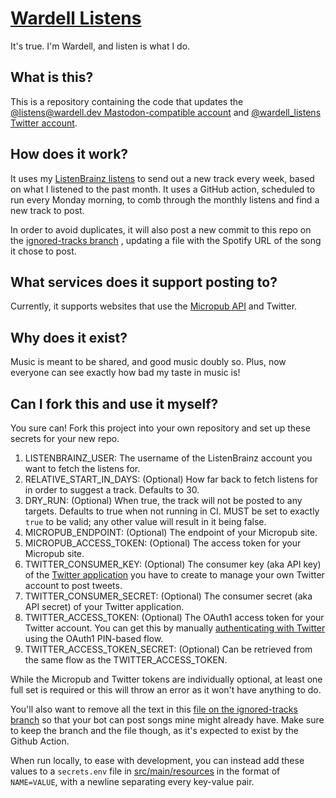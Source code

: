 # [Wardell Listens](https://listens.wardell.dev)

It's true. I'm Wardell, and listen is what I do.

## What is this?

This is a repository containing the code that updates
the [@listens@wardell.dev Mastodon-compatible account](https://listens.wardell.dev/)
and [@wardell_listens Twitter account](https://twitter.com/wardell_listens).


## How does it work?

It uses my [ListenBrainz listens](https://listenbrainz.org/user/wardellbagby/)
to send out a new track every week, based on what I listened to the past month. It uses a GitHub
action, scheduled to run every Monday morning, to comb through the monthly listens and
find a new track to post.

In order to avoid duplicates, it will also post a new commit to this repo on
the [ignored-tracks branch](https://github.com/wardellbagby/wardell_listens/blob/ignored-tracks/ignored.txt)
, updating a file with the Spotify URL of the song it chose to post.

## What services does it support posting to?

Currently, it supports websites that use the [Micropub API](https://micropub.net/) and Twitter.

## Why does it exist?

Music is meant to be shared, and good music doubly so. Plus, now everyone can see exactly how bad my
taste in music is!

## Can I fork this and use it myself?

You sure can! Fork this project into your own repository and set up these secrets for your new repo.

1. LISTENBRAINZ_USER: The username of the ListenBrainz account you want to fetch
   the listens for.
2. RELATIVE_START_IN_DAYS: (Optional) How far back to fetch listens for in order to suggest a track.
   Defaults to 30.
3. DRY_RUN: (Optional) When true, the track will not be posted to any targets. Defaults to true when
   not running in CI. MUST be set to exactly `true` to be valid; any other value will result in it
   being false.
4. MICROPUB_ENDPOINT: (Optional) The endpoint of your Micropub site.
5. MICROPUB_ACCESS_TOKEN: (Optional) The access token for your Micropub site.
6. TWITTER_CONSUMER_KEY: (Optional) The consumer key (aka API key) of
   the [Twitter application](https://developer.twitter.com/en/docs/authentication/oauth-1-0a/api-key-and-secret)
   you have to create to manage your own Twitter account to post tweets.
7. TWITTER_CONSUMER_SECRET: (Optional) The consumer secret (aka API secret) of your Twitter
   application.
8. TWITTER_ACCESS_TOKEN: (Optional) The OAuth1 access token for your Twitter account. You can get
   this by
   manually [authenticating with Twitter](https://developer.twitter.com/en/docs/authentication/oauth-1-0a/obtaining-user-access-tokens)
   using the OAuth1 PIN-based flow.
9. TWITTER_ACCESS_TOKEN_SECRET: (Optional) Can be retrieved from the same flow as the
   TWITTER_ACCESS_TOKEN.

While the Micropub and Twitter tokens are individually optional, at least one full set is required
or this will throw an error as it won't have anything to do.

You'll also want to remove all the text in
this [file on the ignored-tracks branch](https://github.com/wardellbagby/wardell_listens/blob/ignored-tracks/ignored.txt)
so that your bot can post songs mine might already have. Make sure to keep the branch and the
file though, as it's expected to exist by the Github Action.

When run locally, to ease with development, you can instead add these values to a `secrets.env` file
in [src/main/resources](src/main/resources) in the format of `NAME=VALUE`, with a newline
separating every key-value pair.
